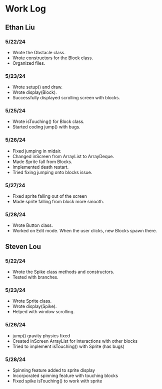 # Work Log

## Ethan Liu

### 5/22/24
* Wrote the Obstacle class.
* Wrote constructors for the Block class.
* Organized files.

### 5/23/24
* Wrote setup() and draw.
* Wrote display(Block).
* Successfully displayed scrolling screen with blocks.

### 5/25/24
* Wrote isTouching() for Block class.
* Started coding jump() with bugs.

### 5/26/24
* Fixed jumping in midair.
* Changed inScreen from ArrayList to ArrayDeque.
* Made Sprite fall from Blocks.
* Implemented death restart.
* Tried fixing jumping onto blocks issue.

### 5/27/24
* Fixed sprite falling out of the screen
* Made sprite falling from block more smooth.

### 5/28/24
* Wrote Button class.
* Worked on Edit mode. When the user clicks, new Blocks spawn there.

## Steven Lou
### 5/22/24
* Wrote the Spike class methods and constructors.
* Tested with branches.

### 5/23/24
* Wrote Sprite class.
* Wrote display(Spike).
* Helped with window scrolling.

### 5/26/24
* jump() gravity physics fixed
* Created inScreen ArrayList for interactions with other blocks
* Tried to implement isTouching() with Sprite (has bugs)

### 5/28/24
* Spinning feature added to sprite display
* Incorporated spinning feature with touching blocks
* Fixed spike isTouching() to work with sprite